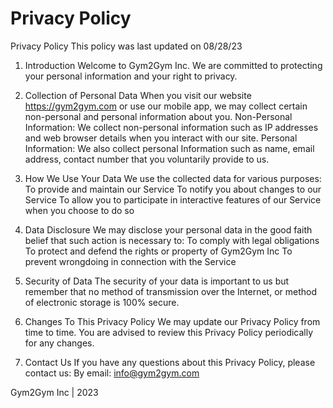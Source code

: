 # Privacy Policy

Privacy Policy
This policy was last updated on 08/28/23
1. Introduction
Welcome to Gym2Gym Inc. We are committed to protecting your personal information and your right to privacy.

2. Collection of Personal Data
When you visit our website https://gym2gym.com or use our mobile app, we may collect certain non-personal and personal information about you.
Non-Personal Information: We collect non-personal information such as IP addresses and web browser details when you interact with our site.
Personal Information: We also collect personal Information such as name, email address, contact number that you voluntarily provide to us.

3. How We Use Your Data
We use the collected data for various purposes:
To provide and maintain our Service
To notify you about changes to our Service
To allow you to participate in interactive features of our Service when you choose to do so

4. Data Disclosure
We may disclose your personal data in the good faith belief that such action is necessary to:
To comply with legal obligations
To protect and defend the rights or property of Gym2Gym Inc
To prevent wrongdoing in connection with the Service

5. Security of Data
The security of your data is important to us but remember that no method of transmission over the Internet, or method of electronic storage is 100% secure.

6. Changes To This Privacy Policy
We may update our Privacy Policy from time to time. You are advised to review this Privacy Policy periodically for any changes.

7. Contact Us
If you have any questions about this Privacy Policy, please contact us:
By email: info@gym2gym.com

Gym2Gym Inc | 2023
